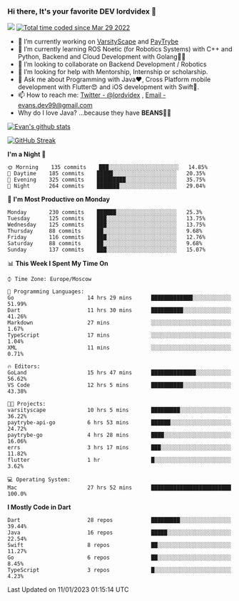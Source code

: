 ### Hi there, It's your favorite DEV lordvidex 👋
<img src="https://komarev.com/ghpvc/?username=lordvidex&label=Views&color=blue&style=plastic" /> <a href="https://wakatime.com/@0e56db35-d16b-410a-acc0-4085055304bf"><img src="https://wakatime.com/badge/user/0e56db35-d16b-410a-acc0-4085055304bf.svg" alt="Total time coded since Mar 29 2022" /></a>

- 🔭 I’m currently working on [VarsityScape](https://varsityscape.com) and [PayTrybe](https://www.paytrybe.com)
- 🌱 I’m currently learning ROS Noetic (for Robotics Systems) with C++ and Python, Backend and Cloud Development with Golang🧙🏼
- 👯 I’m looking to collaborate on Backend Development / Robotics
- 🤔 I’m looking for help with Mentorship, Internship or scholarship.
- 💬 Ask me about Programming with Java❤️, Cross Platform mobile development with Flutter😍 and iOS development with Swift🚀.
- 📫 How to reach me: [Twitter - @lordvidex](https://twitter.com/lordvidex) , [Email - evans.dev99@gmail.com](mailto:evans.dev99@gmail.com?body=Hello%20Evans,)
- Why do I love Java? ...because they have **BEANS**🤤😋

<div>
<!-- <a href="https://github.com/lordvidex">
  <img src="https://github-readme-stats.vercel.app/api/top-langs/?username=lordvidex&theme=light" />
</a>    -->
<!-- [![Top Langs](https://github-readme-stats.vercel.app/api/top-langs/?username=lordvidex)](https://github.com/lordvidex/)  -->
<a href="https://github.com/lordvidex">
 <img src="https://github-readme-stats.vercel.app/api?username=lordvidex&show_icons=true&theme=light&line_height=27" alt="Evan's github stats"/>
</a>
</div>

[![GitHub Streak](https://github-readme-streak-stats.herokuapp.com?user=lordvidex&theme=github-dark&hide_border=true)](https://git.io/streak-stats)

<!--
  <a href="https://github.com/iampawan/FlutterExampleApps">
    <img align="center" src="https://github-readme-stats.vercel.app/api/pin/?username=iampawan&repo=FlutterExampleApps&theme=light" />

  </a>
  <a href="https://github.com/iampawan/VelocityX">
   <img align="center" src="https://github-readme-stats.vercel.app/api/pin/?username=iampawan&repo=VelocityX&theme=light" />
  </a>
-->
<!--START_SECTION:waka-->
**I'm a Night 🦉** 

```text
🌞 Morning    135 commits    ███░░░░░░░░░░░░░░░░░░░░░░   14.85% 
🌆 Daytime    185 commits    █████░░░░░░░░░░░░░░░░░░░░   20.35% 
🌃 Evening    325 commits    █████████░░░░░░░░░░░░░░░░   35.75% 
🌙 Night      264 commits    ███████░░░░░░░░░░░░░░░░░░   29.04%

```
📅 **I'm Most Productive on Monday** 

```text
Monday       230 commits    ██████░░░░░░░░░░░░░░░░░░░   25.3% 
Tuesday      125 commits    ███░░░░░░░░░░░░░░░░░░░░░░   13.75% 
Wednesday    125 commits    ███░░░░░░░░░░░░░░░░░░░░░░   13.75% 
Thursday     88 commits     ██░░░░░░░░░░░░░░░░░░░░░░░   9.68% 
Friday       116 commits    ███░░░░░░░░░░░░░░░░░░░░░░   12.76% 
Saturday     88 commits     ██░░░░░░░░░░░░░░░░░░░░░░░   9.68% 
Sunday       137 commits    ███░░░░░░░░░░░░░░░░░░░░░░   15.07%

```


📊 **This Week I Spent My Time On** 

```text
⌚︎ Time Zone: Europe/Moscow

💬 Programming Languages: 
Go                       14 hrs 29 mins      █████████████░░░░░░░░░░░░   51.99% 
Dart                     11 hrs 30 mins      ██████████░░░░░░░░░░░░░░░   41.26% 
Markdown                 27 mins             ░░░░░░░░░░░░░░░░░░░░░░░░░   1.67% 
TypeScript               17 mins             ░░░░░░░░░░░░░░░░░░░░░░░░░   1.04% 
XML                      11 mins             ░░░░░░░░░░░░░░░░░░░░░░░░░   0.71%

🔥 Editors: 
GoLand                   15 hrs 47 mins      ██████████████░░░░░░░░░░░   56.62% 
VS Code                  12 hrs 5 mins       ██████████░░░░░░░░░░░░░░░   43.38%

🐱‍💻 Projects: 
varsityscape             10 hrs 5 mins       █████████░░░░░░░░░░░░░░░░   36.22% 
paytrybe-api-go          6 hrs 53 mins       ██████░░░░░░░░░░░░░░░░░░░   24.72% 
paytrybe-go              4 hrs 28 mins       ████░░░░░░░░░░░░░░░░░░░░░   16.06% 
errs                     3 hrs 17 mins       ███░░░░░░░░░░░░░░░░░░░░░░   11.82% 
flutter                  1 hr                █░░░░░░░░░░░░░░░░░░░░░░░░   3.62%

💻 Operating System: 
Mac                      27 hrs 52 mins      █████████████████████████   100.0%

```

**I Mostly Code in Dart** 

```text
Dart                     28 repos            █████████░░░░░░░░░░░░░░░░   39.44% 
Java                     16 repos            █████░░░░░░░░░░░░░░░░░░░░   22.54% 
Swift                    8 repos             ██░░░░░░░░░░░░░░░░░░░░░░░   11.27% 
Go                       6 repos             ██░░░░░░░░░░░░░░░░░░░░░░░   8.45% 
TypeScript               3 repos             █░░░░░░░░░░░░░░░░░░░░░░░░   4.23%

```



 Last Updated on 11/01/2023 01:15:14 UTC
<!--END_SECTION:waka-->
